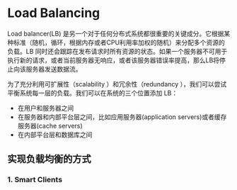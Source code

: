 # Load Balancing



Load balancer(LB) 是另一个对于任何分布式系统都很重要的关键成分。它根据某种标准（随机，循环，根据内存或者CPU利用率加权的随机）来分配多个资源的负载。LB 同时还会跟踪在发布请求时所有资源的状态。如果一个服务器不可用于执行新的请求，或者当前服务器无响应，或者该服务器错误率提高，那么LB将停止向该服务器发送数据流。



为了充分利用可扩展性（scalability ）和冗余性（redundancy ），我们可以尝试平衡系统每一层的负载。我们可以在系统的三个位置添加 LB：



- 在用户和服务器之间
- 在服务器和内部平台层之间，比如应用服务器(application servers)或者缓存服务器(cache servers)
- 在内部平台层和数据库之间



## 实现负载均衡的方式



### 1. Smart Clients

